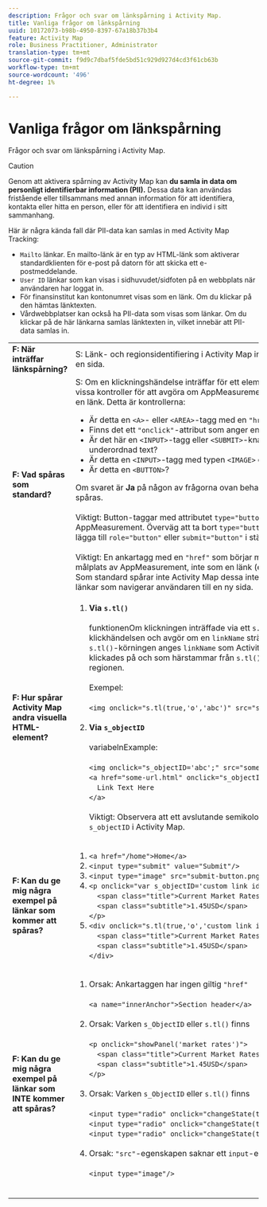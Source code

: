 ```yaml
---
description: Frågor och svar om länkspårning i Activity Map.
title: Vanliga frågor om länkspårning
uuid: 10172073-b98b-4950-8397-67a18b37b3b4
feature: Activity Map
role: Business Practitioner, Administrator
translation-type: tm+mt
source-git-commit: f9d9c7dbaf5fde5bd51c929d927d4cd3f61cb63b
workflow-type: tm+mt
source-wordcount: '496'
ht-degree: 1%

---
```



# Vanliga frågor om länkspårning

Frågor och svar om länkspårning i Activity Map.

>[!CAUTION]
>
>Genom att aktivera spårning av Activity Map kan **du samla in data om personligt identifierbar information (PII).** Dessa data kan användas fristående eller tillsammans med annan information för att identifiera, kontakta eller hitta en person, eller för att identifiera en individ i sitt sammanhang.

Här är några kända fall där PII-data kan samlas in med Activity Map Tracking:

* `Mailto` länkar. En mailto-länk är en typ av HTML-länk som aktiverar standardklienten för e-post på datorn för att skicka ett e-postmeddelande.
* `User ID` länkar som kan visas i sidhuvudet/sidfoten på en webbplats när användaren har loggat in.
* För finansinstitut kan kontonumret visas som en länk. Om du klickar på den hämtas länktexten.
* Vårdwebbplatser kan också ha PII-data som visas som länkar. Om du klickar på de här länkarna samlas länktexten in, vilket innebär att PII-data samlas in.

<table id="table_0951EAC617344156BAE43000CCD838AF">
 <tbody>
  <tr>
   <td colname="col1"> <b>F: När inträffar länkspårning?</b> </td>
   <td colname="col2"> S: Länk- och regionsidentifiering i Activity Map inträffar när användare klickar på en sida. </td>
  </tr>
  <tr>
   <td colname="col1"> <b>F: Vad spåras som standard?</b> </td>
   <td colname="col2"> S: Om en klickningshändelse inträffar för ett element måste elementet genomgå vissa kontroller för att avgöra om AppMeasurement kommer att behandla det som en länk. Detta är kontrollerna:
    <ul id="ul_81B9A5A7F8534E71AEF68F2199A154F0">
     <li id="li_49F6DDD9DC124AE5846EC5B7D7BEA20E">Är detta en <code>&lt;A&gt;</code>- eller <code>&lt;AREA&gt;</code>-tagg med en <code>"href"</code>-egenskap? </li>
     <li id="li_77828D24D54343E5B9A1FF7345221781">Finns det ett <code>"onclick"</code>-attribut som anger en <code>s_objectID</code>-variabel? </li>
     <li id="li_D4B0AEEEA58A4F82A1BCBD3971A60D02">Är det här en <code>&lt;INPUT&gt;</code>-tagg eller <code>&lt;SUBMIT&gt;</code>-knapp med ett värde eller en underordnad text? </li>
     <li id="li_F7ABE88308E1413E9B9C2224DEC91BAB">Är detta en <code>&lt;INPUT&gt;</code>-tagg med typen <code>&lt;IMAGE&gt;</code> och en <code>"src"</code>-egenskap? </li>
     <li id="li_F34A0C986E8040109A1DDF88C26E56D5">Är detta en <code>&lt;BUTTON&gt;</code>? </li>
    </ul>
    Om svaret är <b>Ja</b> på någon av frågorna ovan behandlas elementet som en länk och spåras. <br/>
     <br/>
    Viktigt: Button-taggar med attributet  <code>type="button"</code> betraktas inte som länkar av AppMeasurement. Överväg att ta bort <code>type="button"</code> från knapptaggarna och lägga till <code>role="button"</code> eller <code>submit="button"</code> i stället. <br/>
     <br/>
    Viktigt: En ankartagg med en  <code>"href"</code> som börjar med  <code>"#"</code> betraktas som en intern målplats av AppMeasurement, inte som en länk (eftersom du inte lämnar sidan). Som standard spårar inte Activity Map dessa interna målplatser. Det spårar bara länkar som navigerar användaren till en ny sida. </td> 
  </tr>
  <tr>
   <td colname="col1"> <b>F: Hur spårar Activity Map andra visuella HTML-element?</b> </td>
   <td colname="col2">
    <ol id="ol_DA3AED165CFF44B08DFB386D4DEE26C5">
     <li id="li_E3E3F498F37B4FADAFDA39CCAE41511F"> <b>Via  <code>s.tl()</code> </b> <br/>
       <br/>
      funktionenOm klickningen inträffade via ett  <code>s.tl()</code> anrop får Activity Map även klickhändelsen och avgör om en  <code>linkName</code> strängvariabel hittades. Under <code>s.tl()</code>-körningen anges <code>linkName</code> som Activity Map Link-ID. Det element som klickades på och som härstammar från <code>s.tl()</code>-anropet används för att avgöra regionen. <br/>
       <br/>
      Exempel:  <br/>
       <br/>
      <code>&lt;img&nbsp;onclick="s.tl(true,'o','abc')"&nbsp;src="someimageurl.png"/&gt;</code><br/>
       
     </li>
     <li id="li_A93725B810FE408BA5E6B267CF8CEAE5"> <b>Via  <code>s_objectID</code> </b> <br/>
       <br/>
      variabelnExample:  <br/>
       <br/>
      <code>&lt;img&nbsp;onclick="s_objectID='abc';"&nbsp;src="someimageurl.png"/&gt;</code><br/>
      <code>&lt;a&nbsp;href="some-url.html"&nbsp;onclick="s_objectID='abc';"&nbsp;&gt;</code><br/>
      <code>&nbsp;&nbsp;Link&nbsp;Text&nbsp;Here</code><br/>
      <code>&lt;/a&gt;</code> <br/>
       <br/>
      Viktigt: Observera att ett avslutande semikolon (<code>;</code>) krävs när du använder  <code>s_objectID</code> i Activity Map.
     </li>
    </ol>
   </td>
  </tr>
  <tr>
   <td colname="col1"> <b>F: Kan du ge mig några exempel på länkar som kommer att spåras?</b> </td>
   <td colname="col2">
    <ol id="ol_697E5CE0B84D4A309DD80670697A02BA">
     <li id="li_2C511EFD10F14F438B1F3A1BAB4B45E0">
      <code>&lt;a&nbsp;href="/home"&gt;Home&lt;/a&gt;</code>
     </li>
     <li id="li_76F3DB36ED734132A2386871E6EB4929">
      <code>&lt;input&nbsp;type="submit"&nbsp;value="Submit"/&gt;</code>
     </li>
     <li id="li_10CF9EDA224645169E7CDF74956DB98B">
      <code>&lt;input&nbsp;type="image"&nbsp;src="submit-button.png"/&gt;</code>
     </li>
     <li id="li_9FA171D7F49547E798DE21869F73A402">
      <code>&lt;p&nbsp;onclick="var&nbsp;s_objectID='custom&nbsp;link&nbsp;id';"&gt;</code><br/>
      <code>&nbsp;&nbsp;&lt;span&nbsp;class="title"&gt;Current&nbsp;Market&nbsp;Rates&lt;/span&gt;</code><br/>
      <code>&nbsp;&nbsp;&lt;span&nbsp;class="subtitle"&gt;1.45USD&lt;/span&gt;</code><br/>
      <code>&lt;/p&gt;</code>
     </li>
     <li id="li_C5D77589006E4514AA6F3AEB509A0BAF">
      <code>&lt;div&nbsp;onclick="s.tl(true,'o','custom&nbsp;link&nbsp;id')"&gt;</code><br/>
      <code>&nbsp;&nbsp;&lt;span&nbsp;class="title"&gt;Current&nbsp;Market&nbsp;Rates&lt;/span&gt;</code><br/>
      <code>&nbsp;&nbsp;&lt;span&nbsp;class="subtitle"&gt;1.45USD&lt;/span&gt;</code><br/>
      <code>&lt;/div&gt;</code>
     </li>
    </ol>
   </td>
  </tr>
  <tr>
   <td colname="col1"> <b>F: Kan du ge mig några exempel på länkar som INTE kommer att spåras?</b> </td>
   <td colname="col2">
    <ol id="ol_CDFDB572F76B4F68A64B66A6B0237547">
     <li id="li_99372060646B43EF94C13A9C682CE693">Orsak: Ankartaggen har ingen giltig <code>"href"</code> <br/>
       <br/>
      <code>&lt;a&nbsp;name="innerAnchor"&gt;Section&nbsp;header&lt;/a&gt;</code><br/>
       
     </li>
     <li id="li_736A5F7DC2D74B4DA1CECEE3AD10EB19">Orsak: Varken <code>s_ObjectID</code> eller <code>s.tl()</code> finns <br/>
       <br/>
      <code>&lt;p&nbsp;onclick="showPanel('market&nbsp;rates')"&gt;</code><br/>
      <code>&nbsp;&nbsp;&lt;span&nbsp;class="title"&gt;Current&nbsp;Market&nbsp;Rates&lt;/span&gt;</code><br/>
      <code>&nbsp;&nbsp;&lt;span&nbsp;class="subtitle"&gt;1.45USD&lt;/span&gt;</code><br/>
      <code>&lt;/p&gt;</code><br/>
       
     </li>
     <li id="li_45F9ED97140F47F99F8C167BC1DC546F">Orsak: Varken <code>s_ObjectID</code> eller <code>s.tl()</code> finns <br/>
       <br/>
      <code>&lt;input&nbsp;type="radio"&nbsp;onclick="changeState(this)"&nbsp;name="group1"&nbsp;value="A"/&gt;</code><br/>
      <code>&lt;input&nbsp;type="radio"&nbsp;onclick="changeState(this)"&nbsp;name="group1"&nbsp;value="B"/&gt;</code><br/>
      <code>&lt;input&nbsp;type="radio"&nbsp;onclick="changeState(this)"&nbsp;name="group1"&nbsp;value="C"/&gt;</code><br/>
       
     </li>
     <li id="li_9EBFCC58F3A94F30BA62156F14B15D55">Orsak: <code>"src"</code>-egenskapen saknar ett <code>input</code>-element <br/>
       <br/>
      <code>&lt;input&nbsp;type="image"/&gt;</code><br/>
       
     </li>
    </ol>
   </td>
  </tr>
 </tbody>
</table>
